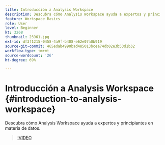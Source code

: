 ```yaml
---
title: Introducción a Analysis Workspace
description: Descubra cómo Analysis Workspace ayuda a expertos y principiantes en materia de datos.
feature: Workspace Basics
role: User
level: Beginner
kt: 3268
thumbnail: 23961.jpg
exl-id: df3f1215-0458-4a9f-b408-e62e07a0b919
source-git-commit: 465edab4990bad485013bcea74db02e3b53d1b32
workflow-type: tm+mt
source-wordcount: '26'
ht-degree: 69%

---
```


# Introducción a Analysis Workspace {#introduction-to-analysis-workspace}

Descubra cómo Analysis Workspace ayuda a expertos y principiantes en materia de datos.

>[!VIDEO](https://video.tv.adobe.com/v/28165/?quality=12)
